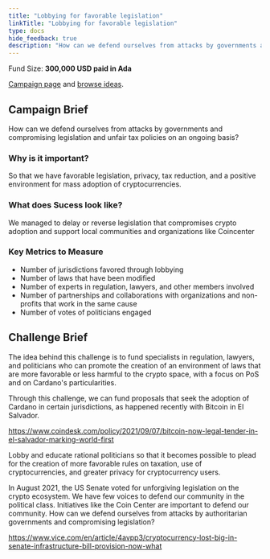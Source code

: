 ```yaml
---
title: "Lobbying for favorable legislation"
linkTitle: "Lobbying for favorable legislation"
type: docs
hide_feedback: true
description: "How can we defend ourselves from attacks by governments and compromising legislation and unfair tax policies on an ongoing basis?"
---
```

Fund Size: **300,000 USD paid in Ada**

[Campaign page](https://cardano.ideascale.com/c/idea/381094) and [browse ideas]().

## Campaign Brief
How can we defend ourselves from attacks by governments and compromising legislation and unfair tax policies on an ongoing basis?
### Why is it important?
So that we have favorable legislation, privacy, tax reduction, and a positive environment for mass adoption of cryptocurrencies.
### What does Sucess look like?
We managed to delay or reverse legislation that compromises crypto adoption and support local communities and organizations like Coincenter

### Key Metrics to Measure
- Number of jurisdictions favored through lobbying
- Number of laws that have been modified
- Number of experts in regulation, lawyers, and other members involved
- Number of partnerships and collaborations with organizations and non-profits that work in the same cause
- Number of votes of politicians engaged


## Challenge Brief
The idea behind this challenge is to fund specialists in regulation, lawyers, and politicians who can promote the creation of an environment of laws that are more favorable or less harmful to the crypto space, with a focus on PoS and on Cardano's particularities.

Through this challenge, we can fund proposals that seek the adoption of Cardano in certain jurisdictions, as happened recently with Bitcoin in El Salvador.

https://www.coindesk.com/policy/2021/09/07/bitcoin-now-legal-tender-in-el-salvador-marking-world-first

Lobby and educate rational politicians so that it becomes possible to plead for the creation of more favorable rules on taxation, use of cryptocurrencies, and greater privacy for cryptocurrency users.

In August 2021, the US Senate voted for unforgiving legislation on the crypto ecosystem. We have few voices to defend our community in the political class. Initiatives like the Coin Center are important to defend our community. How can we defend ourselves from attacks by authoritarian governments and compromising legislation?

https://www.vice.com/en/article/4avpp3/cryptocurrency-lost-big-in-senate-infrastructure-bill-provision-now-what